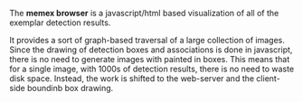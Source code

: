 The <b>memex browser</b> is a javascript/html based visualization of
all of the exemplar detection results.

It provides a sort of graph-based traversal of a large collection of
images.  Since the drawing of detection boxes and associations is done
in javascript, there is no need to generate images with painted in
boxes.  This means that for a single image, with 1000s of detection
results, there is no need to waste disk space.  Instead, the work is
shifted to the web-server and the client-side boundinb box drawing.